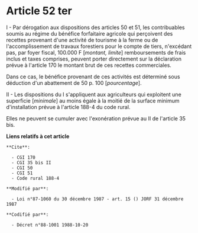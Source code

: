 # Article 52 ter

I - Par dérogation aux dispositions des articles 50 et 51, les contribuables soumis au régime du bénéfice forfaitaire
agricole qui perçoivent des recettes provenant d'une activité de tourisme à la ferme ou de l'accomplissement de travaux
forestiers pour le compte de tiers, n'excédant pas, par foyer fiscal, 100.000 F [*montant, limite*] remboursements de frais
inclus et taxes comprises, peuvent porter directement sur la déclaration prévue à l'article 170 le montant brut de ces
recettes commerciales.

Dans ce cas, le bénéfice provenant de ces activités est déterminé sous déduction d'un abattement de 50 p. 100
[*pourcentage*].

II - Les dispositions du I s'appliquent aux agriculteurs qui exploitent une superficie [*minimale*] au moins égale à la
moitié de la surface minimum d'installation prévue à l'article 188-4 du code rural. 

Elles ne peuvent se cumuler avec l'exonération prévue au II de l'article 35 bis.

**Liens relatifs à cet article**

	**Cite**:

	  - CGI 170
	  - CGI 35 bis II
	  - CGI 50
	  - CGI 51
	  - Code rural 188-4

	**Modifié par**:

	  - Loi n°87-1060 du 30 décembre 1987 - art. 15 () JORF 31 décembre 1987

	**Codifié par**:

	  - Décret n°88-1001 1988-10-20
